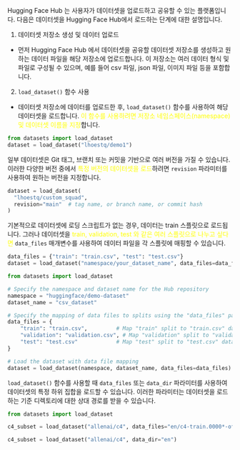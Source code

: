 Hugging Face Hub 는 사용자가 데이터셋을 업로드하고 공유할 수 있는 플랫폼입니다.
다음은 데이터셋을 Hugging Face Hub에서 로드하는 단계에 대한 설명입니다.

1. 데이터셋 저장소 생성 및 데이터 업로드
- 먼저 Hugging Face Hub 에서 데이터셋을 공유할 데이터셋 저장소를 생성하고 원하는 데이터 파일을 해당 저장소에 업로드합니다. 이 저장소는 여러 데이터 형식 및 파일로 구성될 수 있으며, 예를 들어 csv 파일, json 파일, 이미지 파일 등을 포함합니다.

2. `load_dataset()` 함수 사용
- 데이터셋 저장소에 데이터를 업로드한 후, `load_dataset()` 함수를 사용하여 해당 데이터셋을 로드합니다. <font color="#ffff00">이 함수를 사용하려면 저장소 네임스페이스(namespace) 및 데이터셋 이름을 지정</font>합니다.

```python
from datasets import load_dataset
dataset = load_dataset("lhoestq/demo1")
```

일부 데이터셋은 Git 태그, 브랜치 또는 커밋을 기반으로 여러 버전을 가질 수 있습니다. 이러한 다양한 버전 중에서 <font color="#ffff00">특정 버전의 데이터셋을 로드</font>하려면 `revision` 파라미터를 사용하여 원하는 버전을 지정합니다.

```python
dataset = load_dataset(
  "lhoestq/custom_squad",
  revision="main"  # tag name, or branch name, or commit hash
)
```

기본적으로 데이터셋에 로딩 스크립트가 없는 경우, 데이터는 train 스플릿으로 로드됩니다. 그러나 데이터셋을 <font color="#ffff00">train, validation, test 와 같은 여러 스플릿으로 나누고 싶다면</font> `data_files` 매개변수를 사용하여 데이터 파일을 각 스플릿에 매핑할 수 있습니다.

```python
data_files = {"train": "train.csv", "test": "test.csv"}
dataset = load_dataset("namespace/your_dataset_name", data_files=data_files)
```

```python
from datasets import load_dataset

# Specify the namespace and dataset name for the Hub repository
namespace = "huggingface/demo-dataset"
dataset_name = "csv_dataset"

# Specify the mapping of data files to splits using the "data_files" parameter
data_files = {
    "train": "train.csv",         # Map "train" split to "train.csv" data file
    "validation": "validation.csv", # Map "validation" split to "validation.csv" data file
    "test": "test.csv"            # Map "test" split to "test.csv" data file
}

# Load the dataset with data file mapping
dataset = load_dataset(namespace, dataset_name, data_files=data_files)

```

`load_dataset()` 함수를 사용할 때 `data_files` 또는 `data_dir` 파라미터를 사용하여 데이터셋의 특정 하위 집합을 로드할 수 있습니다. 이러한 파라미터는 데이터셋을 로드하는 기준 디렉토리에 대한 상대 경로를 받을 수 있습니다.

```python
from datasets import load_dataset

c4_subset = load_dataset("allenai/c4", data_files="en/c4-train.0000*-of-01024.json.gz")

c4_subset = load_dataset("allenai/c4", data_dir="en")
```

